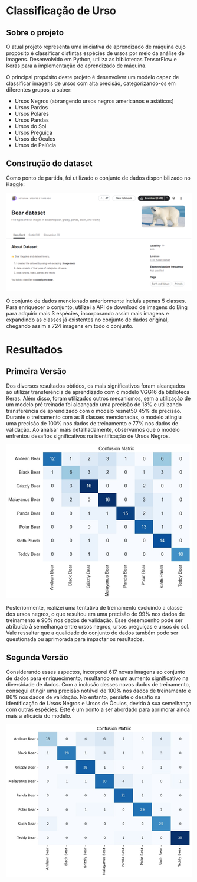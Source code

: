 # Classificação de Urso

## Sobre o projeto

O atual projeto representa uma iniciativa de aprendizado de máquina cujo propósito é classificar distintas espécies de ursos por meio da análise de imagens. Desenvolvido em Python, utiliza as bibliotecas TensorFlow e Keras para a implementação do aprendizado de máquina.

O principal propósito deste projeto é desenvolver um modelo capaz de classificar imagens de ursos com alta precisão, categorizando-os em diferentes grupos, a saber:

- Ursos Negros (abrangendo ursos negros americanos e asiáticos)
- Ursos Pardos
- Ursos Polares
- Ursos Pandas
- Ursos do Sol
- Ursos Preguiça
- Ursos de Óculos
- Ursos de Pelúcia

## Construção do dataset

Como ponto de partida, foi utilizado o conjunto de dados disponibilizado no Kaggle:

![Dataset Kaggle](/imagens/kaggle-dataset.png)

O conjunto de dados mencionado anteriormente incluía apenas 5 classes. Para enriquecer o conjunto, utilizei a API de download de imagens do Bing para adquirir mais 3 espécies, incorporando assim mais imagens e expandindo as classes já existentes no conjunto de dados original, chegando assim a 724 imagens em todo o conjunto.

# Resultados
## Primeira Versão

Dos diversos resultados obtidos, os mais significativos foram alcançados ao utilizar transferência de aprendizado com o modelo VGG16 da biblioteca Keras. Além disso, foram utilizados outros mecanismos, sem a utilização de um modelo pré treinado foi alcançado uma precisão de 18% e utilizando transferência de aprendizado com o modelo resnet50 45% de precisão. Durante o treinamento com as 8 classes mencionadas, o modelo atingiu uma precisão de 100% nos dados de treinamento e 77% nos dados de validação. Ao analsar mais detalhadamente, observamos que o modelo enfrentou desafios significativos na identificação de Ursos Negros.

![Dataset Kaggle](/imagens/matriz-confusao.jpeg)

Posteriormente, realizei uma tentativa de treinamento excluindo a classe dos ursos negros, o que resultou em uma precisão de 99% nos dados de treinamento e 90% nos dados de validação. Esse desempenho pode ser atribuído à semelhança entre ursos negros, ursos preguiças e ursos do sol. Vale ressaltar que a qualidade do conjunto de dados também pode ser questionada ou aprimorada para impactar os resultados.

## Segunda Versão

Considerando esses aspectos, incorporei 617 novas imagens ao conjunto de dados para enriquecimento, resultando em um aumento significativo na diversidade de dados. Com a inclusão desses novos dados de treinamento, consegui atingir uma precisão notável de 100% nos dados de treinamento e 86% nos dados de validação. No entanto, persiste o desafio na identificação de Ursos Negros e Ursos de Óculos, devido à sua semelhança com outras espécies. Este é um ponto a ser abordado para aprimorar ainda mais a eficácia do modelo.

![Dataset Kaggle](/imagens/matriz-confusao-2.jpeg)